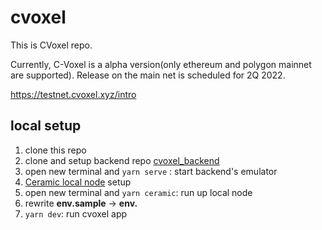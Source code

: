 # cvoxel

This is CVoxel repo.

Currently, C-Voxel is a alpha version(only ethereum and polygon mainnet are supported). Release on the main net is scheduled for 2Q 2022.

https://testnet.cvoxel.xyz/intro

## local setup

1. clone this repo
2. clone and setup backend repo [cvoxel_backend](https://github.com/cvoxelprotocol/cvoxel-backend)
3. open new terminal and `yarn serve` : start backend's emulator
4. [Ceramic local node](https://developers.ceramic.network/build/cli/installation/) setup
5. open new terminal and `yarn ceramic`: run up local node
6. rewrite **env.sample** -> **env.**
7. `yarn dev`: run cvoxel app
